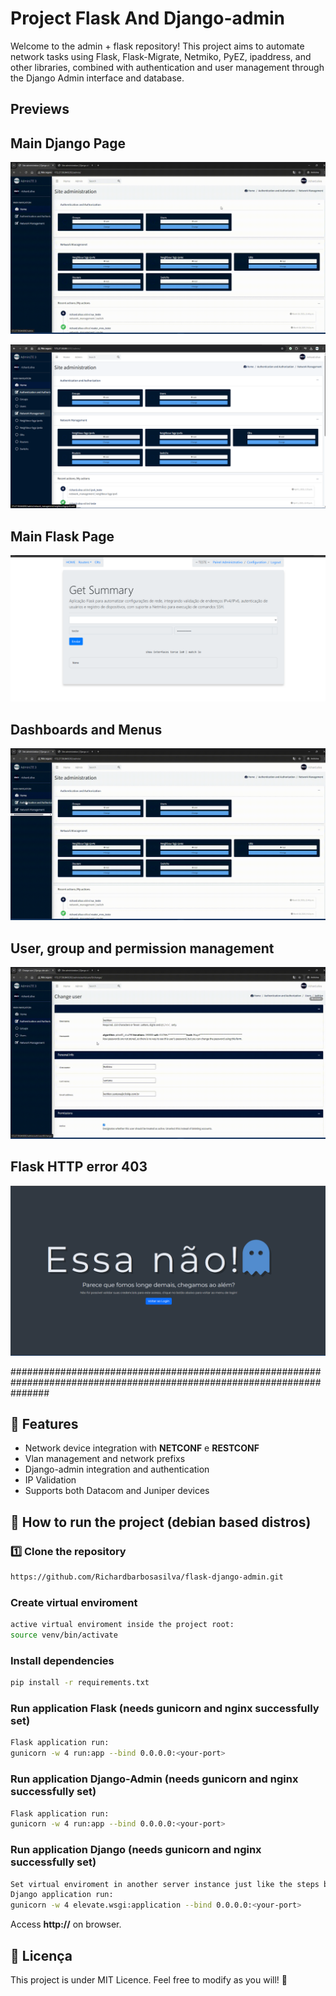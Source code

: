 # Project Flask And Django-admin

Welcome to the admin + flask repository! This project aims to automate network tasks using Flask, Flask-Migrate, Netmiko, PyEZ, ipaddress, and other libraries, combined with authentication and user management through the Django Admin interface and database.

## Previews

## Main Django Page
![alt text](https://github.com/Richardbarbosasilva/flask-django-admin/blob/main/Previews/preview3.gif)

![alt text](https://github.com/Richardbarbosasilva/flask-django-admin/blob/main/Previews/django-admin1.png)

## Main Flask Page
![alt text](https://github.com/Richardbarbosasilva/flask-django-admin/blob/main/Previews/flask1.png)

## Dashboards and Menus
![alt text](https://github.com/Richardbarbosasilva/flask-django-admin/blob/main/Previews/preview2.gif)

## User, group and permission management
![alt text](https://github.com/Richardbarbosasilva/flask-django-admin/blob/main/Previews/preview1.gif)

## Flask HTTP error 403
![alt text](https://github.com/Richardbarbosasilva/flask-django-admin/blob/main/Previews/403.png)

#######################################################################################################################

## 📌 Features

- Network device integration with **NETCONF** e **RESTCONF**
- Vlan management and network prefixs
- Django-admin integration and authentication
- IP Validation
- Supports both Datacom and Juniper devices

## 🚀 How to run the project (debian based distros)

### 1️⃣ Clone the repository
```bash
https://github.com/Richardbarbosasilva/flask-django-admin.git
```

### Create virtual enviroment
```bash
active virtual enviroment inside the project root:
source venv/bin/activate

```

### Install dependencies
```bash
pip install -r requirements.txt
```

### Run application Flask (needs gunicorn and nginx successfully set)
```bash
Flask application run:
gunicorn -w 4 run:app --bind 0.0.0.0:<your-port>
```

### Run application Django-Admin (needs gunicorn and nginx successfully set)
```bash
Flask application run:
gunicorn -w 4 run:app --bind 0.0.0.0:<your-port>
```
### Run application Django (needs gunicorn and nginx successfully set)
```bash
Set virtual enviroment in another server instance just like the steps before
Django application run:
gunicorn -w 4 elevate.wsgi:application --bind 0.0.0.0:<your-port>
```

Access **http://<you-server-ip-address>** on browser.


## 📝 Licença
This project is under MIT Licence. Feel free to modify as you will! 🎉

